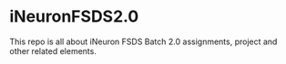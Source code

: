 # iNeuronFSDS2.0
This repo is all about iNeuron FSDS Batch 2.0 assignments, project and other related elements.
